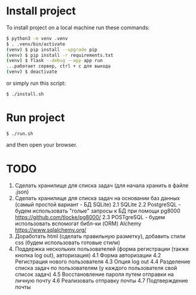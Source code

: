 # Install project

To install project on a local machine run these commands:
```bash
$ python3 -m venv .venv
$ . .venv/bin/activate
(venv) $ pip install --upgrade pip
(venv) $ pip install -r requirements.txt
(venv) $ flask --debug --app app run
...работает сервер, ctrl + c для выхода
(venv) $ deactivate
```

or simply run this script:
```
$ ./install.sh
```

# Run project
```
$ ./run.sh
```

and then  open your browser.

# TODO
1. Сделать хранилище для списка задач (для начала хранить в файле .json)
2. Сделать хранилище для списка задач на основании баз данных (самый простой вариант - БД SQLite)
2.1 SQLite
2.2 PostgreSQL - будем использовать "голые" запросы к БД при помощи pg8000 https://github.com/tlocke/pg8000/
2.3 POSTgreSQL - будем использовать вспомогат библ-ки (ORM) Alchemy https://www.sqlalchemy.org/ 
3. Доработать html (сделать правильную разметку), добавить стили css (будем использовать готовые стили)
4. Поддержка нескольких пользователей (форма регистрации (также кнопка log out), авторизация)
4.1 Форма авторизации
4.2 Регистрация нового пользователя
4.3 Опция log out
4.4 Разделение списка задач по пользователям (у каждого пользователя свой список задач)
4.5 Восстановление пароля путем отправки на личную почту
4.6 Реализовать отправку почты
4.7 Подтверждение почты